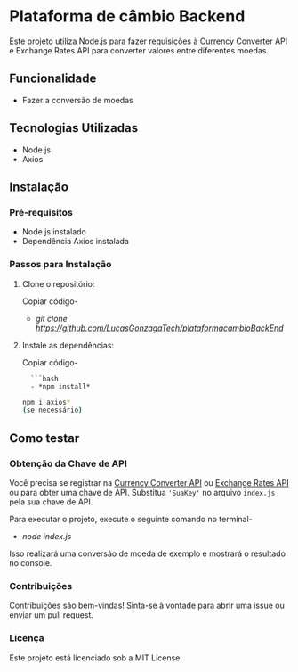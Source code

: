 # Plataforma de câmbio Backend

Este projeto utiliza Node.js para fazer requisições à Currency Converter API e Exchange Rates API para converter valores entre diferentes moedas.


## Funcionalidade
- Fazer a conversão de moedas


## Tecnologias Utilizadas

- Node.js
- Axios

## Instalação
### Pré-requisitos

- Node.js instalado
- Dependência Axios instalada


### Passos para Instalação
1. Clone o repositório:
   
     Copiar código-
      - *git clone https://github.com/LucasGonzagaTech/plataformacambioBackEnd*
   
2. Instale as dependências:
   
    Copiar código-

         ```bash
         - *npm install*

   ```bash
   npm i axios*
   (se necessário)


## Como testar
### Obtenção da Chave de API

Você precisa se registrar na [Currency Converter API](https://www.currencyconverterapi.com/) ou [Exchange Rates API](https://exchangeratesapi.io/) ou para obter uma chave de API. Substitua `'SuaKey'` no arquivo `index.js` pela sua chave de API.

Para executar o projeto, execute o seguinte comando no terminal-
   - *node index.js*
     
Isso realizará uma conversão de moeda de exemplo e mostrará o resultado no console.


### Contribuições
Contribuições são bem-vindas! Sinta-se à vontade para abrir uma issue ou enviar um pull request.

### Licença
Este projeto está licenciado sob a MIT License.
